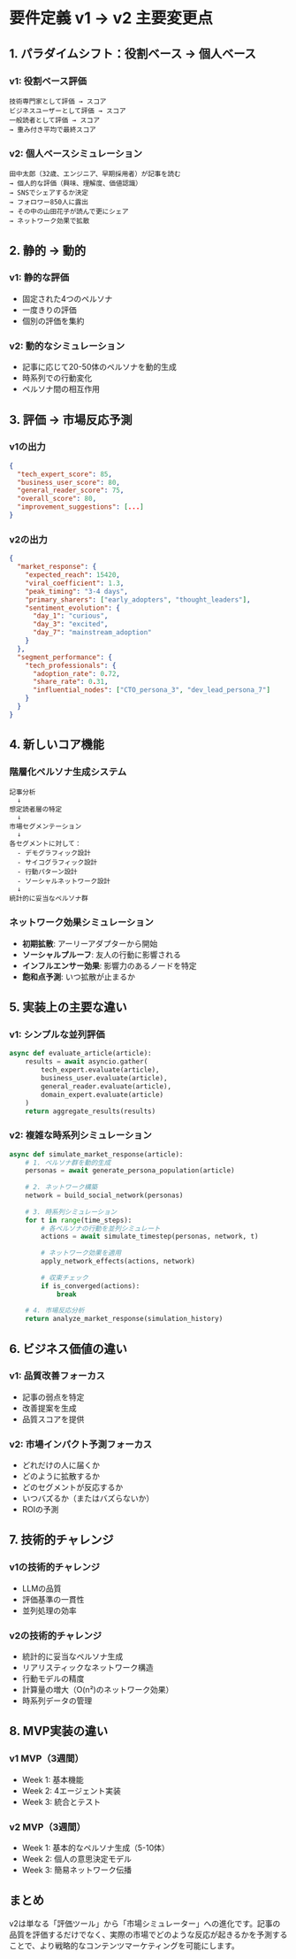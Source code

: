 # 要件定義 v1 → v2 主要変更点

## 1. パラダイムシフト：役割ベース → 個人ベース

### v1: 役割ベース評価
```
技術専門家として評価 → スコア
ビジネスユーザーとして評価 → スコア
一般読者として評価 → スコア
→ 重み付き平均で最終スコア
```

### v2: 個人ベースシミュレーション
```
田中太郎（32歳、エンジニア、早期採用者）が記事を読む
→ 個人的な評価（興味、理解度、価値認識）
→ SNSでシェアするか決定
→ フォロワー850人に露出
→ その中の山田花子が読んで更にシェア
→ ネットワーク効果で拡散
```

## 2. 静的 → 動的

### v1: 静的な評価
- 固定された4つのペルソナ
- 一度きりの評価
- 個別の評価を集約

### v2: 動的なシミュレーション
- 記事に応じて20-50体のペルソナを動的生成
- 時系列での行動変化
- ペルソナ間の相互作用

## 3. 評価 → 市場反応予測

### v1の出力
```json
{
  "tech_expert_score": 85,
  "business_user_score": 80,
  "general_reader_score": 75,
  "overall_score": 80,
  "improvement_suggestions": [...]
}
```

### v2の出力
```json
{
  "market_response": {
    "expected_reach": 15420,
    "viral_coefficient": 1.3,
    "peak_timing": "3-4 days",
    "primary_sharers": ["early_adopters", "thought_leaders"],
    "sentiment_evolution": {
      "day_1": "curious",
      "day_3": "excited",
      "day_7": "mainstream_adoption"
    }
  },
  "segment_performance": {
    "tech_professionals": {
      "adoption_rate": 0.72,
      "share_rate": 0.31,
      "influential_nodes": ["CTO_persona_3", "dev_lead_persona_7"]
    }
  }
}
```

## 4. 新しいコア機能

### 階層化ペルソナ生成システム
```
記事分析
  ↓
想定読者層の特定
  ↓
市場セグメンテーション
  ↓
各セグメントに対して：
  - デモグラフィック設計
  - サイコグラフィック設計
  - 行動パターン設計
  - ソーシャルネットワーク設計
  ↓
統計的に妥当なペルソナ群
```

### ネットワーク効果シミュレーション
- **初期拡散**: アーリーアダプターから開始
- **ソーシャルプルーフ**: 友人の行動に影響される
- **インフルエンサー効果**: 影響力のあるノードを特定
- **飽和点予測**: いつ拡散が止まるか

## 5. 実装上の主要な違い

### v1: シンプルな並列評価
```python
async def evaluate_article(article):
    results = await asyncio.gather(
        tech_expert.evaluate(article),
        business_user.evaluate(article),
        general_reader.evaluate(article),
        domain_expert.evaluate(article)
    )
    return aggregate_results(results)
```

### v2: 複雑な時系列シミュレーション
```python
async def simulate_market_response(article):
    # 1. ペルソナ群を動的生成
    personas = await generate_persona_population(article)
    
    # 2. ネットワーク構築
    network = build_social_network(personas)
    
    # 3. 時系列シミュレーション
    for t in range(time_steps):
        # 各ペルソナの行動を並列シミュレート
        actions = await simulate_timestep(personas, network, t)
        
        # ネットワーク効果を適用
        apply_network_effects(actions, network)
        
        # 収束チェック
        if is_converged(actions):
            break
    
    # 4. 市場反応分析
    return analyze_market_response(simulation_history)
```

## 6. ビジネス価値の違い

### v1: 品質改善フォーカス
- 記事の弱点を特定
- 改善提案を生成
- 品質スコアを提供

### v2: 市場インパクト予測フォーカス
- どれだけの人に届くか
- どのように拡散するか
- どのセグメントが反応するか
- いつバズるか（またはバズらないか）
- ROIの予測

## 7. 技術的チャレンジ

### v1の技術的チャレンジ
- LLMの品質
- 評価基準の一貫性
- 並列処理の効率

### v2の技術的チャレンジ
- 統計的に妥当なペルソナ生成
- リアリスティックなネットワーク構造
- 行動モデルの精度
- 計算量の増大（O(n²)のネットワーク効果）
- 時系列データの管理

## 8. MVP実装の違い

### v1 MVP（3週間）
- Week 1: 基本機能
- Week 2: 4エージェント実装
- Week 3: 統合とテスト

### v2 MVP（3週間）
- Week 1: 基本的なペルソナ生成（5-10体）
- Week 2: 個人の意思決定モデル
- Week 3: 簡易ネットワーク伝播

## まとめ

v2は単なる「評価ツール」から「市場シミュレーター」への進化です。記事の品質を評価するだけでなく、実際の市場でどのような反応が起きるかを予測することで、より戦略的なコンテンツマーケティングを可能にします。